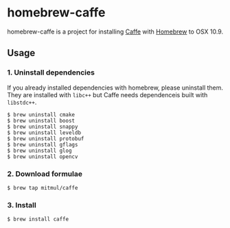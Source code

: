 homebrew-caffe
==============

homebrew-caffe is a project for installing [Caffe][] with [Homebrew][homebrew] to OSX 10.9.

## Usage

### 1. Uninstall dependencies

If you already installed dependencies with homebrew, please uninstall them. They are installed with `libc++` but Caffe needs dependenceis built with `libstdc++`.

	$ brew uninstall cmake
	$ brew uninstall boost
	$ brew uninstall snappy
	$ brew uninstall leveldb
	$ brew uninstall protobuf
	$ brew uninstall gflags
	$ brew uninstall glog
	$ brew uninstall opencv

### 2. Download formulae

	$ brew tap mitmul/caffe

### 3. Install

	$ brew install caffe

[caffe]:https://github.com/BVLC/caffe
[homebrew]:http://mxcl.github.com/homebrew/
